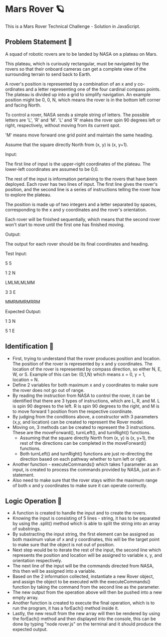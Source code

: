 # Mars Rover 🪐
This is a Mars Rover Technical Challenge - Solution in JavaScript. 

## Problem Statement 📝

A squad of robotic rovers are to be landed by NASA on a plateau on Mars.

This plateau, which is curiously rectangular, must be navigated by the rovers so that their onboard cameras can get a complete view of the surrounding terrain to send back to Earth.

A rover's position is represented by a combination of an x and y co-ordinates and a letter representing one of the four cardinal compass points. The plateau is divided up into a grid to simplify navigation. An example position might be 0, 0, N, which means the rover is in the bottom left corner and facing North.

To control a rover, NASA sends a simple string of letters. The possible letters are 'L', 'R' and 'M'. 'L' and 'R' makes the rover spin 90 degrees left or right, respectively, without moving from its current spot.

'M' means move forward one grid point and maintain the same heading.

Assume that the square directly North from (x, y) is (x, y+1).

Input:

The first line of input is the upper-right coordinates of the plateau. The lower-left coordinates are assumed to be 0,0.

The rest of the input is information pertaining to the rovers that have been deployed. Each rover has two lines of input. The first line gives the rover's position, and the second line is a series of instructions telling the rover how to explore the plateau.

The position is made up of two integers and a letter separated by spaces, corresponding to the x and y coordinates and the rover's orientation.

Each rover will be finished sequentially, which means that the second rover won't start to move until the first one has finished moving.

Output:

The output for each rover should be its final coordinates and heading.

Test Input:

5 5

1 2 N

LMLMLMLMM

3 3 E

MMRMMRMRRM

Expected Output:

1 3 N

5 1 E

## Identification 🧐

- First, trying to understand that the rover produces position and location. The position of the rover is represented by x and y coordinates. The location of the rover is represented by compass direction, so either N, E, W, or S. Example of this can be: (0,1,N) which means x = 0, y = 1, location = N.
- Define 2 variables for both maximum x and y coordinates to make sure the rover does not go out of range.
- By reading the instruction from NASA to control the rover, it can be identified that there are 3 types of instructions, which are L, R, and M. L is spin 90 degrees to the left. R is spin 90 degrees to the right, and M is to move forward 1 position from the respective coordinate.
- By judging from the conditions above, a constructor with 3 parameters (x,y, and location) can be created to represent the Rover model.
- Moving on, 3 methods can be created to represent the 3 instructions. These are the moveForward(), turnLeft(), and turnRight() functions.
  - Assuming that the square directly North from (x, y) is (x, y+1), the rest of the directions can be completed in the moveForward() functions.
  - Both turnLeft() and turnRight() functions are just re-directing the direction based on each pathway whether to turn left or right.
- Another function - executeCommands() which takes 1 parameter as an input, is created to process the commands provided by NASA, just an if-statement. 
- Also need to make sure that the rover stays within the maximum range of both x and y coordinates to make sure it can operate correctly.

## Logic Operation 🧠

- A function is created to handle the input and to create the rovers.
- Knowing the input is consisting of 5 lines - string, it has to be separated by using the .split() method which is able to split the string into an array of substrings.
- By substracting the input string, the first element can be assigned as both maximum value of x and y coordinates, this will be the target point to make sure that the object is not out of position.
- Next step would be to iterate the rest of the input, the second line which represents the position and location will be assigned to variable x, y, and orientation respectively.
- The next line of the input will be the commands directed from NASA, this then will be assigned into a variable.
- Based on the 2 information collected, instantiate a new Rover object, and assign the object to be executed with the executeCommands() function by taking the command from the second line as the parameter.
- The new output from the operation above will then be pushed into a new empty array. 
- Another function is created to execute the final operation, which is to run the program, it has a forEach() method inside it.
- Lastly, the new result from the new array will then be rendered by using the forEach() method and then displayed into the console, this can be done by typing "node rover.js" on the terminal and it should produce the expected output.
